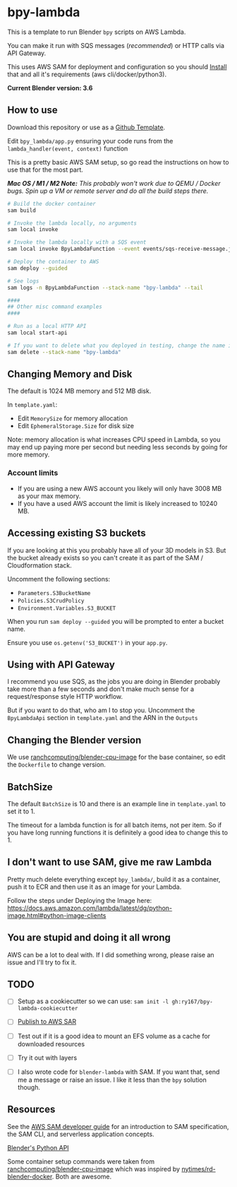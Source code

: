 # bpy-lambda

This is a template to run Blender `bpy` scripts on AWS Lambda. 

You can make it run with SQS messages (_recommended_) or HTTP calls via API Gateway.

This uses AWS SAM for deployment and configuration so you should [Install](https://docs.aws.amazon.com/serverless-application-model/latest/developerguide/serverless-sam-cli-install.html) that and all it's requirements (aws cli/docker/python3).

**Current Blender version: 3.6**

## How to use

Download this repository or use as a [Github Template](https://github.com/new?template_name=bpy-lambda&template_owner=ry167).

Edit `bpy_lambda/app.py` ensuring your code runs from the `lambda_handler(event, context)` function

This is a pretty basic AWS SAM setup, so go read the instructions on how to use that for the most part. 

_**Mac OS / M1 / M2 Note:** This probably won't work due to QEMU / Docker bugs. Spin up a VM or remote server and do all the build steps there._

```bash
# Build the docker container
sam build

# Invoke the lambda locally, no arguments
sam local invoke

# Invoke the lambda locally with a SQS event
sam local invoke BpyLambdaFunction --event events/sqs-receive-message.json

# Deploy the container to AWS
sam deploy --guided

# See logs
sam logs -n BpyLambdaFunction --stack-name "bpy-lambda" --tail

####
## Other misc command examples
####

# Run as a local HTTP API
sam local start-api

# If you want to delete what you deployed in testing, change the name if it was different
sam delete --stack-name "bpy-lambda"
```

## Changing Memory and Disk

The default is 1024 MB memory and 512 MB disk.

In `template.yaml`:
- Edit `MemorySize` for memory allocation
- Edit `EphemeralStorage.Size` for disk size

Note: memory allocation is what increases CPU speed in Lambda, so you may end up paying more per second but needing less seconds by going for more memory. 


### Account limits
- If you are using a new AWS account you likely will only have 3008 MB as your max memory.
- If you have a used AWS account the limit is likely increased to 10240 MB.


## Accessing existing S3 buckets

If you are looking at this you probably have all of your 3D models in S3. But the bucket already exists so you can't create it as part of the SAM / Cloudformation stack.

Uncomment the following sections: 
- `Parameters.S3BucketName`
- `Policies.S3CrudPolicy`
- `Environment.Variables.S3_BUCKET`

When you run `sam deploy --guided` you will be prompted to enter a bucket name. 

Ensure you use `os.getenv('S3_BUCKET')` in your `app.py`.


## Using with API Gateway

I recommend you use SQS, as the jobs you are doing in Blender probably take more than a few seconds and don't make much sense for a request/response style HTTP workflow. 

But if you want to do that, who am I to stop you. Uncomment the `BpyLambdaApi` section in `template.yaml` and the ARN in the `Outputs`


## Changing the Blender version

We use [ranchcomputing/blender-cpu-image](https://github.com/ranchcomputing/blender-cpu-image/pkgs/container/blender-cpu-image) for the base container, so edit the `Dockerfile` to change version. 

## BatchSize

The default `BatchSize` is 10 and there is an example line in `template.yaml` to set it to 1.

The timeout for a lambda function is for all batch items, not per item. So if you have long running functions it is definitely a good idea to change this to 1.


## I don't want to use SAM, give me raw Lambda

Pretty much delete everything except `bpy_lambda/`, build it as a container, push it to ECR and then use it as an image for your Lambda. 

Follow the steps under Deploying the Image here: https://docs.aws.amazon.com/lambda/latest/dg/python-image.html#python-image-clients


## You are stupid and doing it all wrong

AWS can be a lot to deal with. If I did something wrong, please raise an issue and I'll try to fix it.


## TODO 

- [ ] Setup as a cookiecutter so we can use: `sam init -l gh:ry167/bpy-lambda-cookiecutter`
- [ ] [Publish to AWS SAR](https://docs.aws.amazon.com/serverlessrepo/latest/devguide/serverlessrepo-publishing-applications.html)
- [ ] Test out if it is a good idea to mount an EFS volume as a cache for downloaded resources
- [ ] Try it out with layers
- [ ] I also wrote code for `blender-lambda` with SAM. If you want that, send me a message or raise an issue. I like it less than the `bpy` solution though. 


## Resources

See the [AWS SAM developer guide](https://docs.aws.amazon.com/serverless-application-model/latest/developerguide/what-is-sam.html) for an introduction to SAM specification, the SAM CLI, and serverless application concepts.

[Blender's Python API](https://docs.blender.org/api/3.6/index.html)

Some container setup commands were taken from [ranchcomputing/blender-cpu-image](https://github.com/ranchcomputing/blender-cpu-image) which was inspired by [nytimes/rd-blender-docker](https://github.com/nytimes/rd-blender-docker). Both are awesome.
